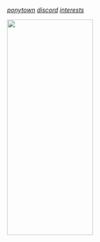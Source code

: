 _[ponytown]() [discord]() [interests]()_

<img src="https://files.catbox.moe/yk6u95.webp" width="200" height="500">
